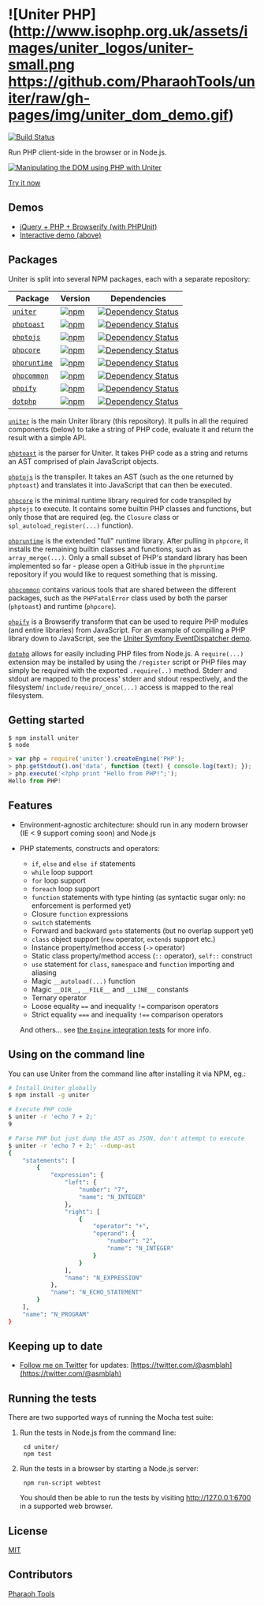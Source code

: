 ![Uniter PHP](http://www.isophp.org.uk/assets/images/uniter_logos/uniter-small.png
https://github.com/PharaohTools/uniter/raw/gh-pages/img/uniter_dom_demo.gif)
======

[![Build Status](https://secure.travis-ci.org/asmblah/uniter.png?branch=master)](http://travis-ci.org/asmblah/uniter)

Run PHP client-side in the browser or in Node.js.

[
![Manipulating the DOM using PHP with Uniter](https://asmblah.github.io/uniter/img/uniter_dom_demo.gif)
](https://asmblah.github.io/uniter/demo/interactive.html)

[Try it now](https://asmblah.github.io/uniter/demo/interactive.html)

Demos
-----
- [jQuery + PHP + Browserify (with PHPUnit)](https://uniter.github.io/uniter-jquery)
- [Interactive demo (above)](https://asmblah.github.io/uniter/demo/interactive.html)

Packages
--------
Uniter is split into several NPM packages, each with a separate repository:

| Package | Version | Dependencies |
|--------|-------|------------|
| [`uniter`](https://github.com/asmblah/uniter) | [![npm](https://img.shields.io/npm/v/uniter.svg?maxAge=2592000)](https://www.npmjs.com/package/uniter) | [![Dependency Status](https://david-dm.org/asmblah/uniter.svg)](https://david-dm.org/asmblah/uniter) |
| [`phptoast`](https://github.com/uniter/phptoast) | [![npm](https://img.shields.io/npm/v/phptoast.svg?maxAge=2592000)](https://www.npmjs.com/package/phptoast) | [![Dependency Status](https://david-dm.org/uniter/phptoast.svg)](https://david-dm.org/uniter/phptoast) |
| [`phptojs`](https://github.com/uniter/phptojs) | [![npm](https://img.shields.io/npm/v/phptojs.svg?maxAge=2592000)](https://www.npmjs.com/package/phptojs) | [![Dependency Status](https://david-dm.org/uniter/phptojs.svg)](https://david-dm.org/uniter/phptojs) |
| [`phpcore`](https://github.com/uniter/phpcore) | [![npm](https://img.shields.io/npm/v/phpcore.svg?maxAge=2592000)](https://www.npmjs.com/package/phpcore) | [![Dependency Status](https://david-dm.org/uniter/phpcore.svg)](https://david-dm.org/uniter/phpcore) |
| [`phpruntime`](https://github.com/uniter/phpruntime) | [![npm](https://img.shields.io/npm/v/phpruntime.svg?maxAge=2592000)](https://www.npmjs.com/package/phpruntime) | [![Dependency Status](https://david-dm.org/uniter/phpruntime.svg)](https://david-dm.org/uniter/phpruntime) |
| [`phpcommon`](https://github.com/uniter/phpcommon) | [![npm](https://img.shields.io/npm/v/phpcommon.svg?maxAge=2592000)](https://www.npmjs.com/package/phpcommon) | [![Dependency Status](https://david-dm.org/uniter/phpcommon.svg)](https://david-dm.org/uniter/phpcommon) |
| [`phpify`](https://github.com/uniter/phpify) | [![npm](https://img.shields.io/npm/v/phpify.svg?maxAge=2592000)](https://www.npmjs.com/package/phpify) | [![Dependency Status](https://david-dm.org/uniter/phpify.svg)](https://david-dm.org/uniter/phpify) |
| [`dotphp`](https://github.com/uniter/dotphp) | [![npm](https://img.shields.io/npm/v/dotphp.svg?maxAge=2592000)](https://www.npmjs.com/package/dotphp) | [![Dependency Status](https://david-dm.org/uniter/dotphp.svg)](https://david-dm.org/uniter/dotphp) |

[`uniter`](https://github.com/asmblah/uniter) is the main Uniter library (this repository).
It pulls in all the required components (below) to take a string of PHP code, evaluate it and return the result
with a simple API.

[`phptoast`](https://github.com/uniter/phptoast) is the parser for Uniter. It takes PHP code as a string
and returns an AST comprised of plain JavaScript objects.

[`phptojs`](https://github.com/uniter/phptojs) is the transpiler. It takes an AST (such as the one returned by `phptoast`)
and translates it into JavaScript
that can then be executed.

[`phpcore`](https://github.com/uniter/phpcore) is the minimal runtime library required for code transpiled by `phptojs` to execute.
It contains some builtin PHP classes and functions, but only those that are required
(eg. the `Closure` class or `spl_autoload_register(...)` function).

[`phpruntime`](https://github.com/uniter/phpruntime) is the extended "full" runtime library.
After pulling in `phpcore`, it installs the remaining builtin classes and functions, such as `array_merge(...)`.
Only a small subset of PHP's standard library has been implemented so far - please open a GitHub issue
in the `phpruntime` repository if you would like to request something that is missing.

[`phpcommon`](https://github.com/uniter/phpcommon) contains various tools that are shared between the different
packages, such as the `PHPFatalError` class used by both the parser (`phptoast`) and runtime (`phpcore`).

[`phpify`](https://github.com/uniter/phpify) is a Browserify transform that can be used to require PHP modules
(and entire libraries) from JavaScript.
For an example of compiling a PHP library down to JavaScript,
see the [Uniter Symfony EventDispatcher demo](https://github.com/uniter/event-dispatcher-demo).

[`dotphp`](https://github.com/uniter/dotphp) allows for easily including PHP files from Node.js.
A `require(...)` extension may be installed by using the `/register` script or PHP files may simply be required
with the exported `.require(..)` method. Stderr and stdout are mapped to the process' stderr and stdout respectively,
and the filesystem/ `include/require/_once(...)` access is mapped to the real filesystem.

Getting started
---------------
```shell
$ npm install uniter
$ node
```
```javascript
> var php = require('uniter').createEngine('PHP');
> php.getStdout().on('data', function (text) { console.log(text); });
> php.execute('<?php print "Hello from PHP!";');
Hello from PHP!
```

Features
--------
- Environment-agnostic architecture: should run in any modern browser (IE < 9 support coming soon) and Node.js

- PHP statements, constructs and operators:
    - `if`, `else` and `else if` statements
    - `while` loop support
    - `for` loop support
    - `foreach` loop support
    - `function` statements with type hinting (as syntactic sugar only: no enforcement is performed yet)
    - Closure `function` expressions
    - `switch` statements
    - Forward and backward `goto` statements (but no overlap support yet)
    - `class` object support (`new` operator, `extends` support etc.)
    - Instance property/method access (`->` operator)
    - Static class property/method access (`::` operator), `self::` construct
    - `use` statement for `class`, `namespace` and `function` importing and aliasing
    - Magic `__autoload(...)` function
    - Magic `__DIR__`, `__FILE__` and `__LINE__` constants
    - Ternary operator
    - Loose equality `==` and inequality `!=` comparison operators
    - Strict equality `===` and inequality `!==` comparison operators

    And others... see [the `Engine` integration tests](https://github.com/asmblah/uniter/tree/master/tests/bdd/integration/languages/PHP/engine) for more info.

Using on the command line
-------------------------
You can use Uniter from the command line after installing it via NPM, eg.:

```sh
# Install Uniter globally
$ npm install -g uniter

# Execute PHP code
$ uniter -r 'echo 7 + 2;'
9

# Parse PHP but just dump the AST as JSON, don't attempt to execute
$ uniter -r 'echo 7 + 2;' --dump-ast
{
    "statements": [
        {
            "expression": {
                "left": {
                    "number": "7",
                    "name": "N_INTEGER"
                },
                "right": [
                    {
                        "operator": "+",
                        "operand": {
                            "number": "2",
                            "name": "N_INTEGER"
                        }
                    }
                ],
                "name": "N_EXPRESSION"
            },
            "name": "N_ECHO_STATEMENT"
        }
    ],
    "name": "N_PROGRAM"
}
```

Keeping up to date
------------------
- [Follow me on Twitter](https://twitter.com/@asmblah) for updates: [https://twitter.com/@asmblah](https://twitter.com/@asmblah)

Running the tests
-----------------

There are two supported ways of running the Mocha test suite:

1. Run the tests in Node.js from the command line:

        cd uniter/
        npm test

2. Run the tests in a browser by starting a Node.js server:

        npm run-script webtest

   You should then be able to run the tests by visiting http://127.0.0.1:6700 in a supported web browser.

License
-------
[MIT](/MIT-LICENSE.txt)

Contributors
-------
[Pharaoh Tools](https://github.com/PharaohTools)